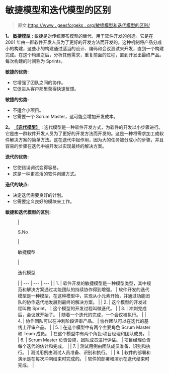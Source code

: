 # 敏捷模型和迭代模型的区别

> 原文:[https://www . geesforgeks . org/敏捷模型和迭代模型的区别/](https://www.geeksforgeeks.org/difference-between-agile-model-and-iterative-model/)

**1。** [**敏捷模型**](https://www.geeksforgeeks.org/software-engineering-agile-development-models/) **:**
敏捷是对传统瀑布模型的替代，用于软件开发的创造。它是在 2001 年由一群软件开发人员为了更好的开发方法而开发的。这种机制将产品分成小的构建，这些小的构建通过适当的设计、编码和会议测试来开发，直到一个构建完成。在这个构建之后，分析其他需求，重复前面的过程，直到开发出最终产品。每次构建的时间称为 Sprints。

**敏捷的优势:**

*   它增强了团队之间的协作。
*   它促进从客户那里获得快速反馈。

**敏捷的劣势:**

*   不适合小项目。
*   它需要一个 Scrum Master，这可能会增加开发成本。

**2。** [**【迭代模型】**](https://www.geeksforgeeks.org/software-engineering-iterative-waterfall-model/) **:**
迭代模型是一种软件开发方式，为软件的开发以小步骤进行。它是由一群软件开发人员为了更好的开发方法而开发的。这是一种将需求加工成软件解决方案的简单方法。这在迭代中起作用，因为大的任务被分成小的步骤，并且容易的步骤在迭代中被开发以实现最终的解决方案。

**迭代的优势:**

*   它使错误调试变得容易。
*   这是一种更灵活的软件创建方式。

**迭代的缺点:**

*   决定迭代需要良好的计划。
*   它需要定义良好的模块来工作。

**敏捷和迭代模型的区别:**

<figure class="table">

| 

S.No

 | 

敏捷模型

 | 

迭代模型

 |
| --- | --- | --- |
| 1. | 软件开发的敏捷模型是一种模型类型，其中规范和解决方案通过功能团队的持续协作得到增强。 | 软件开发的迭代模型是一种模型，在这种模型中，实现从小元素开始，并通过功能团队的协作迭代地发展到最终的解决方案。 |
| 2. | 这个模型的开发过程叫做 Sprint。 | 这个模型的开发过程叫做迭代。 |
| 3. | 冲刺完成后，会议就开始了。 | 随着一个迭代的完成，一个会议被执行。 |
| 4. | 协作团队可以在冲刺阶段评审产品。 | 协作团队可以在迭代的基线上评审产品。 |
| 5. | 在这个模型中有两个主要角色 Scrum Master 和 Team 成员。 | 在这个模型中有两个角色:项目经理和团队成员。 |
| 6. | Scrum Master 负责设施，团队成员进行评估。 | 项目经理负责每个迭代的估计和完成。 |
| 7. | 测试用例由团队成员准备、识别和执行。 | 测试用例由测试人员准备、识别和执行。 |
| 8. | 软件的部署和演示是在每次冲刺结束时完成的。 | 软件的部署和演示在迭代结束时完成。 |

</figure>